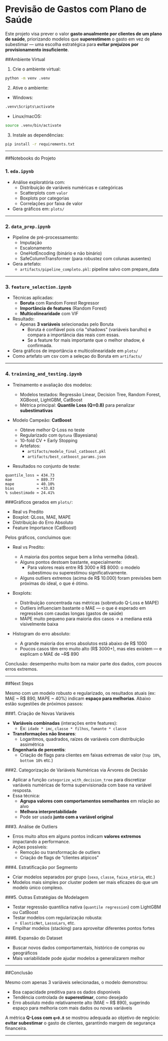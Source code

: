 # Previsão de Gastos com Plano de Saúde

Este projeto visa prever o valor **gasto anualmente por clientes de um plano de saúde**, priorizando modelos que **superestimem** o gasto em vez de subestimar — uma escolha estratégica para **evitar prejuízos por provisionamento insuficiente**.

##Ambiente Virtual

1. Crie o ambiente virtual:

```bash
python -m venv .venv
```

2. Ative o ambiente:

- Windows:
```bash
.venv\Scripts\activate
```
- Linux/macOS:
```bash
source .venv/bin/activate
```

3. Instale as dependências:

```bash
pip install -r requirements.txt
```

---

##Notebooks do Projeto

### 1. `eda.ipynb`
- Análise exploratória com:
  - Distribuição de variáveis numéricas e categóricas
  - Scatterplots com `valor`
  - Boxplots por categorias
  - Correlações por faixa de valor
- Gera gráficos em: `plots/`

---

### 2. `data_prep.ipynb`
- Pipeline de pré-processamento:
  - Imputação
  - Escalonamento
  - OneHotEncoding (binário e não binário)
  - SafeColumnTransformer (para robustez com colunas ausentes)
- Gera artefato:
  - `artifacts/pipeline_completo.pkl`: pipeline salvo com prepare_data

---

### 3. `feature_selection.ipynb`
- Técnicas aplicadas:
  - **Boruta** com Random Forest Regressor
  - **Importância de features** (Random Forest)
  - **Multicolinearidade** com VIF
- Resultado:
  - Apenas **3 variáveis** selecionadas pelo Boruta
    - Boruta é confiável pois cria "shadows" (variáveis barulho) e compara a importância das reais com essas.
    - Se a feature for mais importante que o melhor shadow, é confirmada.
- Gera gráficos de importância e multicolinearidade em `plots/`
- Como artefato um csv com a seleçao do Boruta em `artifacts/`

---

### 4. `trainning_and_testing.ipynb`
- Treinamento e avaliação dos modelos:
  - Modelos testados: Regressão Linear, Decision Tree, Random Forest, XGBoost, LightGBM, CatBoost
  - Métrica principal: **Quantile Loss (Q=0.8)** para penalizar **subestimativas**
- Modelo Campeão: **CatBoost**
  - Obteve melhor Q-Loss no teste
  - Regularizado com `Optuna` (Bayesiana)
  - 10-fold CV + Early Stopping
  - Artefatos:
    - `artifacts/modelo_final_catboost.pkl`
    - `artifacts/best_catboost_params.json`

- Resultados no conjunto de teste:
```text
quantile_loss ≈ 434.73
mae           ≈ 889.77
mape          ≈ 40.10%
bias          ≈ +33.83
% subestimado ≈ 24.41%
```

###Gráficos gerados em `plots/`:
- Real vs Predito
- Boxplot: QLoss, MAE, MAPE
- Distribuição do Erro Absoluto
- Feature Importance (CatBoost)

Pelos gráficos, concluimos que:
- Real vs Predito: 
  - A maioria dos pontos segue bem a linha vermelha (ideal).
  - Alguns pontos destoam bastante, especialmente:
    - Para valores reais entre R$ 3000 e R$ 8000: o modelo subestimou ou superestimou significativamente.
  - Alguns outliers extremos (acima de R$ 10.000) foram previsões bem próximas do ideal, o que é ótimo.
- Boxplots:
  - Distribuição concentrada nas métricas (sobretudo Q-Loss e MAPE)
  - Outliers influenciam bastante o MAE — o que é esperado em regressões com caudas longas (gastos de saúde)
  - MAPE muito pequeno para maioria dos casos → a mediana está visivelmente baixa

- Histogram do erro absoluto:
  - A grande maioria dos erros absolutos está abaixo de R$ 1000
  - Poucos casos têm erro muito alto (R$ 3000+), mas eles existem — e explicam o MAE de ~R$ 890

Conclusão: desempenho muito bom na maior parte dos dados, com poucos erros extremos.

---

##Next Steps

Mesmo com um modelo robusto e regularizado, os resultados atuais (ex: MAE ~ R$ 890, MAPE ~ 40%) indicam **espaço para melhorias**. Abaixo estão sugestões de próximos passos:

###1. Criação de Novas Variáveis
- **Variáveis combinadas** (interações entre features):
  - Ex: `idade * imc`, `classe * filhos`, `fumante * classe`
- **Transformações não lineares**:
  - Logaritmos, quadrados, raízes de variáveis com distribuição assimétrica
- **Engenharia de percentis**:
  - Criação de flags para clientes em faixas extremas de valor (`top 10%`, `bottom 10%` etc.)

###2. Categorização de Variáveis Numéricas via Árvores de Decisão
- Aplicar a função `categorize_with_decision_tree` para discretizar variáveis numéricas de forma supervisionada com base na variável resposta.
- Essa técnica:
  - **Agrupa valores com comportamentos semelhantes** em relação ao alvo
  - **Melhora interpretabilidade**
  - Pode ser usada **junto com a variável original**

###3. Análise de Outliers
- Erros muito altos em alguns pontos indicam **valores extremos** impactando a performance.
- Ações possíveis:
  - Remoção ou transformação de outliers
  - Criação de flags de “clientes atípicos”

###4. Estratificação por Segmento
- Criar modelos separados por grupo (`sexo`, `classe`, `faixa_etária`, etc.)
- Modelos mais simples por cluster podem ser mais eficazes do que um modelo único complexo.

###5. Outras Estratégias de Modelagem
- Testar regressão quantílica nativa (`quantile regression`) com LightGBM ou CatBoost
- Testar modelos com regularização robusta:
  - `ElasticNet`, `LassoLars`, etc.
- Empilhar modelos (stacking) para aproveitar diferentes pontos fortes

###6. Expansão do Dataset
- Buscar novos dados comportamentais, histórico de compras ou geográficos
- Mais variabilidade pode ajudar modelos a generalizarem melhor
---

##Conclusão

Mesmo com apenas 3 variáveis selecionadas, o modelo demonstrou:
- Boa capacidade preditiva para os dados disponíveis
- Tendência controlada de **superestimar**, como desejado
- Erro absoluto médio relativamente alto (MAE ~ R$ 890), sugerindo espaço para melhoria com mais dados ou novas variáveis

A métrica **Q-Loss com `q=0.8`** se mostrou adequada ao objetivo de negócio: **evitar subestimar** o gasto de clientes, garantindo margem de segurança financeira.

---